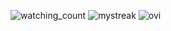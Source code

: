 <img src="https://widgetbite.com/stats/{random-guid}" alt="watching_count" /> <img src="https://github-readme-streak-stats.herokuapp.com/?user=danceqqq&theme=tokyonight" alt="mystreak"/> <img src="https://github-readme-stats.vercel.app/api/top-langs?username=danceqqq&show_icons=true&locale=en&layout=compact&theme=chartreuse-dark" alt="ovi" />





